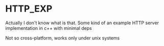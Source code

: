 # HTTP_EXP

Actually I don't know what is that.
Some kind of an example HTTP server implementation in c++
with minimal deps

Not so cross-platform, works only under unix systems